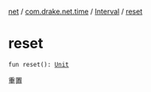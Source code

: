 [net](../../index.md) / [com.drake.net.time](../index.md) / [Interval](index.md) / [reset](./reset.md)

# reset

`fun reset(): `[`Unit`](https://kotlinlang.org/api/latest/jvm/stdlib/kotlin/-unit/index.html)

重置

